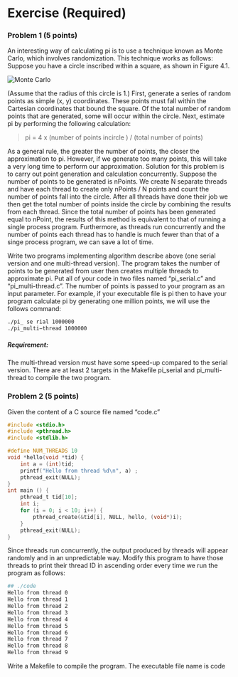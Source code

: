 # Exercise (Required)

### Problem 1 (5 points)
An interesting way of calculating pi is to use a technique known as Monte Carlo, which involves randomization. This technique works as follows: Suppose you have a circle inscribed within a square, as shown in Figure 4.1.

![Monte Carlo](https://d2vlcm61l7u1fs.cloudfront.net/media%2F7b4%2F7b4f3456-ad11-4241-8760-9fdbd48f6221%2FphpwBby1E.png?raw=true "Figure 1")


(Assume that the radius of this circle is 1.) First, generate a series of random points as simple (x, y) coordinates. These points must fall within the Cartesian coordinates that bound the square. Of the total number of random points that are generated, some will occur within the circle. Next, estimate pi by performing the following calculation:

>pi = 4 x (number of points incircle ) / (total number of points)


As a general rule, the greater the number of points, the closer the approximation to pi. However, if we generate too many points, this will take a very long time to perform our approximation. Solution for this problem is to carry out point generation and calculation concurrently. Suppose the number of points to be generated is nPoints. We create N separate threads and have each thread to create only nPoints / N points and count the number of points fall into the circle. After all threads have done their job we then get the total number of points inside the circle by combining the results from each thread. Since the total number of points has been generated equal to nPoint, the results of this method is equivalent to that of running a single process program. Furthermore, as threads run concurrently and the number of points each thread has to handle is much fewer than that of a singe process program, we can save a lot of time.

Write two programs implementing algorithm describe above (one serial version and one multi-thread version). The program takes the number of points to be generated from user then creates multiple threads to approximate pi. Put all of your code in two files named “pi_serial.c” and “pi_multi-thread.c”. The number of points is passed to your program as an input parameter. For example, if your executable file is pi then to have your program calculate pi by generating one million points, we will use the follows command:

```sh
./pi_ se rial 1000000
./pi_multi−thread 1000000
```

##### Requirement: 
The multi-thread version must have some speed-up compared to the serial version. There are at least 2 targets in the Makefile pi_serial and pi_multi-thread to compile the two program.

### Problem 2 (5 points)
Given the content of a C source file named “code.c”

```c
#include <stdio.h> 
#include <pthread.h> 
#include <stdlib.h>

#define NUM_THREADS 10
void *hello(void *tid) {
    int a = (int)tid;
    printf("Hello from thread %d\n", a) ; 
    pthread_exit(NULL);
} 
int main () {
    pthread_t tid[10];
    int i;
    for (i = 0; i < 10; i++) {
        pthread_create(&tid[i], NULL, hello, (void*)i); 
    }       
    pthread_exit(NULL);
}
```
Since threads run concurrently, the output produced by threads will appear randomly and in an unpredictable way. Modify this program to have those threads to print their thread ID in ascending order every time we run the program as follows:

```sh
## ./code
Hello from thread 0
Hello from thread 1
Hello from thread 2
Hello from thread 3
Hello from thread 4
Hello from thread 5
Hello from thread 6
Hello from thread 7
Hello from thread 8
Hello from thread 9
```
Write a Makefile to compile the program. The executable file name is code

